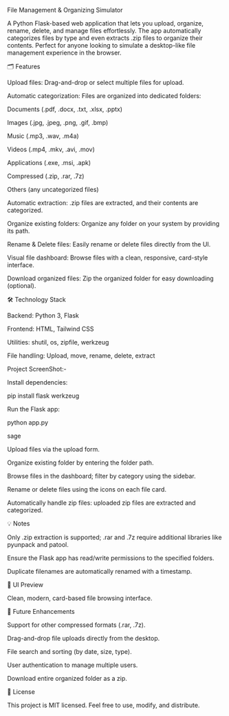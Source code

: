 File Management & Organizing Simulator

A Python Flask-based web application that lets you upload, organize, rename, delete, and manage files effortlessly. The app automatically categorizes files by type and even extracts .zip files to organize their contents. Perfect for anyone looking to simulate a desktop-like file management experience in the browser.

🗂 Features

Upload files: Drag-and-drop or select multiple files for upload.

Automatic categorization: Files are organized into dedicated folders:

Documents (.pdf, .docx, .txt, .xlsx, .pptx)

Images (.jpg, .jpeg, .png, .gif, .bmp)

Music (.mp3, .wav, .m4a)

Videos (.mp4, .mkv, .avi, .mov)

Applications (.exe, .msi, .apk)

Compressed (.zip, .rar, .7z)

Others (any uncategorized files)

Automatic extraction: .zip files are extracted, and their contents are categorized.

Organize existing folders: Organize any folder on your system by providing its path.

Rename & Delete files: Easily rename or delete files directly from the UI.

Visual file dashboard: Browse files with a clean, responsive, card-style interface.

Download organized files: Zip the organized folder for easy downloading (optional).

🛠 Technology Stack

Backend: Python 3, Flask

Frontend: HTML, Tailwind CSS

Utilities: shutil, os, zipfile, werkzeug

File handling: Upload, move, rename, delete, extract

Project ScreenShot:-


Install dependencies:

pip install flask werkzeug


Run the Flask app:

python app.py

sage

Upload files via the upload form.

Organize existing folder by entering the folder path.

Browse files in the dashboard; filter by category using the sidebar.

Rename or delete files using the icons on each file card.

Automatically handle zip files: uploaded zip files are extracted and categorized.

💡 Notes

Only .zip extraction is supported; .rar and .7z require additional libraries like pyunpack and patool.

Ensure the Flask app has read/write permissions to the specified folders.

Duplicate filenames are automatically renamed with a timestamp.

🎨 UI Preview


Clean, modern, card-based file browsing interface.

🔧 Future Enhancements

Support for other compressed formats (.rar, .7z).

Drag-and-drop file uploads directly from the desktop.

File search and sorting (by date, size, type).

User authentication to manage multiple users.

Download entire organized folder as a zip.

📄 License

This project is MIT licensed. Feel free to use, modify, and distribute.


